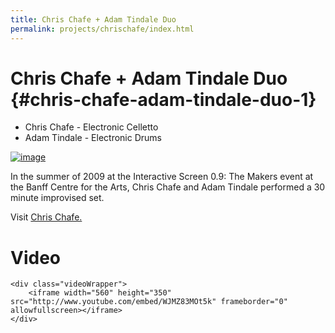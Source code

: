```yaml
---
title: Chris Chafe + Adam Tindale Duo
permalink: projects/chrischafe/index.html
---
```


# Chris Chafe + Adam Tindale Duo {#chris-chafe-adam-tindale-duo-1}

-   Chris Chafe - Electronic Celletto
-   Adam Tindale - Electronic Drums

[![image](/img/th_withchris.jpg)](/img/withchris.jpg)

In the summer of 2009 at the Interactive Screen 0.9: The Makers event at
the Banff Centre for the Arts, Chris Chafe and Adam Tindale performed a
30 minute improvised set.

Visit [Chris Chafe.](http://chrischafe.net/)

# Video

```{=html}
<div class="videoWrapper">
    <iframe width="560" height="350" src="http://www.youtube.com/embed/WJMZ83MOt5k" frameborder="0" allowfullscreen></iframe>
</div>
```
